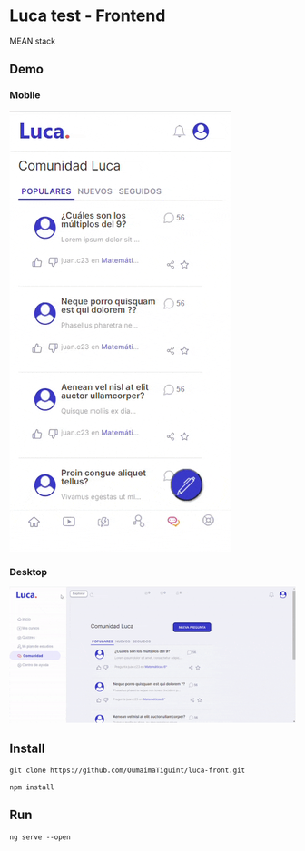 # Luca test - Frontend
MEAN stack

## Demo
### Mobile
![Demo](mobile.gif)

### Desktop
![Demo](desktop.gif)

## Install
```
git clone https://github.com/OumaimaTiguint/luca-front.git
```

```
npm install
```

## Run

```
ng serve --open
```